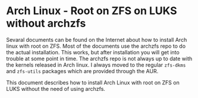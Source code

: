 # Arch Linux - Root on ZFS on LUKS without archzfs

Sevaral documents can be found on the Internet about how to install Arch linux with root on ZFS. Most of the documents use the archzfs repo to do the actual installation. This works, but after installation you will get into trouble at some point in time. The archzfs repo is not always up to date with the kernels released in Arch linux. I always moved to the regular `zfs-dkms` and `zfs-utils` packages which are provided through the AUR.

This document describes how to install Arch Linux with root on ZFS on LUKS without the need of using archzfs.


